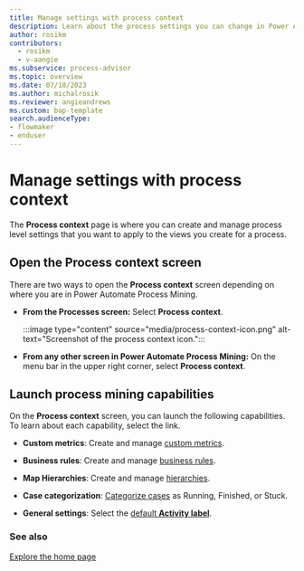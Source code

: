 ```yaml
---
title: Manage settings with process context
description: Learn about the process settings you can change in Power Automate Process Mining.
author: rosikm
contributors:
  - rosikm
  - v-aangie
ms.subservice: process-advisor
ms.topic: overview
ms.date: 07/18/2023
ms.author: michalrosik
ms.reviewer: angieandrews
ms.custom: bap-template
search.audienceType:
- flowmaker
- enduser
---
```


# Manage settings with process context

The **Process context** page is where you can create and manage process level settings that you want to apply to the views you create for a process.

## Open the Process context screen

There are two ways to open the **Process context** screen depending on where you are in Power Automate Process Mining.

- **From the Processes screen:** Select **Process context**.

    :::image type="content" source="media/process-context-icon.png" alt-text="Screenshot of the process context icon.":::

- **From any other screen in Power Automate Process Mining:** On the menu bar in the upper right corner, select **Process context**.

## Launch process mining capabilities

On the **Process context** screen, you can launch the following capabilities. To learn about each capability, select the link.

- **Custom metrics**: Create and manage [custom metrics](custom-metrics.md).

- **Business rules**: Create and manage [business rules](business-rules.md).

- **Map Hierarchies**: Create and manage [hierarchies](hierarchical-process-mining.md).

- **Case categorization**: [Categorize cases](case-categorization.md) as Running, Finished, or Stuck.

- **General settings**: Select the [default **Activity label**](view-settings.md).


### See also

[Explore the home page](process-hub.md)
